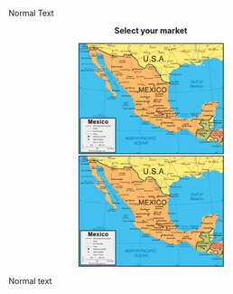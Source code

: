 Normal Text

<p align="center">
  <b>Select your market</b><br>
</p>
<p align="center">
  <span><a href="#"><img src="https://github.com/bikegcy/test/blob/master/mexico.jpeg"></a></span>
  <span><a href="#"><img src="https://github.com/bikegcy/test/blob/master/mexico.jpeg"></a></span>
</p>

Normal text

